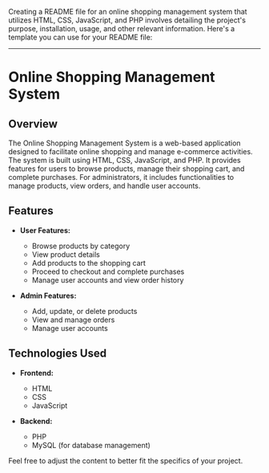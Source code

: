 Creating a README file for an online shopping management system that utilizes HTML, CSS, JavaScript, and PHP involves detailing the project's purpose, installation, usage, and other relevant information. Here's a template you can use for your README file:

---

# Online Shopping Management System

## Overview

The Online Shopping Management System is a web-based application designed to facilitate online shopping and manage e-commerce activities. The system is built using HTML, CSS, JavaScript, and PHP. It provides features for users to browse products, manage their shopping cart, and complete purchases. For administrators, it includes functionalities to manage products, view orders, and handle user accounts.

## Features

- **User Features:**
  - Browse products by category
  - View product details
  - Add products to the shopping cart
  - Proceed to checkout and complete purchases
  - Manage user accounts and view order history

- **Admin Features:**
  - Add, update, or delete products
  - View and manage orders
  - Manage user accounts

## Technologies Used

- **Frontend:**
  - HTML
  - CSS
  - JavaScript

- **Backend:**
  - PHP
  - MySQL (for database management)




Feel free to adjust the content to better fit the specifics of your project.
